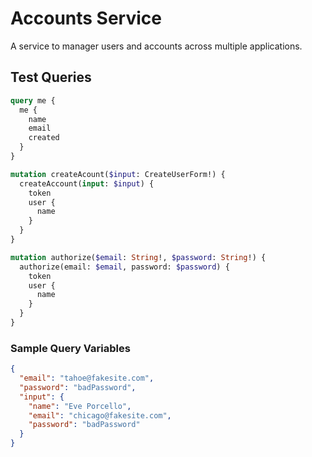 # Accounts Service

A service to manager users and accounts across multiple applications.

## Test Queries

```graphql
query me {
  me {
    name
    email
    created
  }
}

mutation createAcount($input: CreateUserForm!) {
  createAccount(input: $input) {
    token
    user {
      name
    }
  }
}

mutation authorize($email: String!, $password: String!) {
  authorize(email: $email, password: $password) {
    token
    user {
      name
    }
  }
}
```

### Sample Query Variables

```json
{
  "email": "tahoe@fakesite.com",
  "password": "badPassword",
  "input": {
    "name": "Eve Porcello",
    "email": "chicago@fakesite.com",
    "password": "badPassword"
  }
}
```
